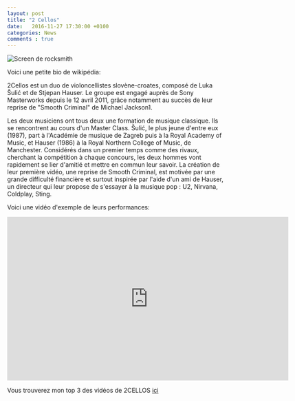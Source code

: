 ```yaml
---
layout: post
title: "2 Cellos"
date:   2016-11-27 17:30:00 +0100
categories: News
comments : true
---
```



![Screen de rocksmith](/images/cellos.jpg)

Voici une petite bio de wikipédia:

2Cellos est un duo de violoncellistes slovène-croates, composé de Luka Šulić et de Stjepan Hauser. 
Le groupe est engagé auprès de Sony Masterworks depuis le 12 avril 2011, grâce notamment au succès de leur reprise de "Smooth Criminal" de Michael Jackson1. 

Les deux musiciens ont tous deux une formation de musique classique. 
Ils se rencontrent au cours d'un Master Class. Šulić, le plus jeune d'entre eux (1987), 
part à l'Académie de musique de Zagreb puis à la Royal Academy of Music, et Hauser (1986) à la Royal Northern College of Music, de Manchester.
Considérés dans un premier temps comme des rivaux, cherchant la compétition à chaque concours, 
les deux hommes vont rapidement se lier d'amitié et mettre en commun leur savoir. 
La création de leur première vidéo, une reprise de Smooth Criminal, 
est motivée par une grande difficulté financière et surtout inspirée par l'aide d'un ami de Hauser, 
un directeur qui leur propose de s'essayer à la musique pop : U2, Nirvana, Coldplay, Sting.

Voici une vidéo d'exemple de leurs performances:

<iframe width="654" height="380" src="https://www.youtube.com/embed/Mx0xCI1jaUM" frameborder="0" allowfullscreen></iframe>

Vous trouverez mon top 3 des vidéos de 2CELLOS [ici](/playlist/index.html)